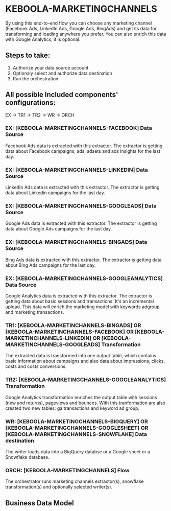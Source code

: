 # KEBOOLA-MARKETINGCHANNELS

By using this end-to-end flow you can choose any marketing channel (Facebook Ads, LinkedIn Ads, Google Ads, BingAds) and get its data for transforming and loading anywhere you prefer. You can also enrich this data with Google Analytics, it is optional.

## Steps to take:
1. Authorize your data source account
2. Optionaly select and authorize data destination
3. Run the orchestration

## All possible Included components' configurations:

EX -> TR1 -> TR2 -> WR -> ORCH


### EX: [KEBOOLA-MARKETINGCHANNELS-FACEBOOK] Data Source

Facebook Ads data is extracted with this extractor. The extractor is getting data about Facebook campaigns, ads, adsets and ads insights for the last day.

### EX: [KEBOOLA-MARKETINGCHANNELS-LINKEDIN] Data Source

LinkedIn Ads data is extracted with this extractor. The extractor is getting data about Linkedin campaigns for the last day.

### EX: [KEBOOLA-MARKETINGCHANNELS-GOOGLEADS] Data Source

Google Ads data is extracted with this extractor. The extractor is getting data about Google Ads campaigns for the last day.

### EX: [KEBOOLA-MARKETINGCHANNELS-BINGADS] Data Source

Bing Ads data is extracted with this extractor. The extractor is getting data about Bing Ads campaigns for the last day.

### EX: [KEBOOLA-MARKETINGCHANNELS-GOOGLEANALYTICS] Data Source

Google Analytics data is extracted with this extractor. The extractor is getting data about basic sessions and transactions. It's an incremental upload. This data will enrich the marketing model with keywords adgroup and marketing transactions.

### TR1: [KEBOOLA-MARKETINCHANNELS-BINGADS] OR [KEBOOLA-MARKETINCHANNELS-FACEBOOK] OR [KEBOOLA-MARKETINCHANNELS-LINKEDIN] OR [KEBOOLA-MARKETINCHANNELS-GOOGLEADS]  Transformation

The extracted data is transformed into one output table, which contains basic information about campaigns and also data about impressions, clicks, costs and costs conversions.

### TR2: [KEBOOLA-MARKETINGCHANNELS-GOOGLEANALYTICS] Transformation

Google Analytics transformation enriches the output table with sessions (new and returns), pageviews and bounces. With this tranformation are also created two new tables: ga transactions and keyword ad group.

### WR: [KEBOOLA-MARKETINGCHANNELS-BIGQUERY] OR [KEBOOLA-MARKETINGCHANNELS-GOOGLESHEET] OR [KEBOOLA-MARKETINGCHANNELS-SNOWFLAKE] Data destination

The writer loads data into a BigQuery databse or a Google sheet or a Snowflake database.

### ORCH: [KEBOOLA-MARKETINGCHANNELS] Flow

The orchestrator runs marketing channels extractor(s), snowflake transformation(s) and optionally selected writer(s).

## Business Data Model




